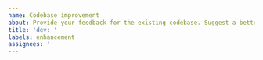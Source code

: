 ```yaml
---
name: Codebase improvement
about: Provide your feedback for the existing codebase. Suggest a better solution for algorithms, development tools, etc.
title: 'dev: '
labels: enhancement
assignees: ''
---
```

